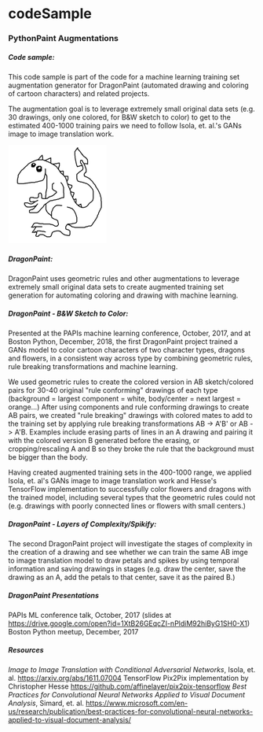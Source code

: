 # codeSample 
### PythonPaint Augmentations

##### Code sample:
This code sample is part of the code for a machine learning training set augmentation generator for DragonPaint (automated drawing and coloring of cartoon characters) and related projects.

The augmentation goal is to leverage extremely small original data sets (e.g. 30 drawings, only one colored, for B&W sketch to color) to get to the estimated 400-1000 training pairs we need to follow Isola, et. al.'s GANs image to image translation work. 


![alt text](./Dragon200x200.bmp)

##### DragonPaint: 
DragonPaint uses geometric rules and other augmentations to leverage extremely small original data sets to create augmented training set generation for automating coloring and drawing with machine learning. 

##### DragonPaint - B&W Sketch to Color:
Presented at the PAPIs machine learning conference, October, 2017, and at Boston Python, December, 2018, the first DragonPaint project trained a GANs model to color cartoon characters of two character types, dragons and flowers, in a consistent way across type by combining geometric rules, rule breaking transformations and machine learning. 

We used geometric rules to create the colored version in AB sketch/colored pairs for 30-40 original "rule conforming" drawings of each type (background = largest component = white, body/center = next largest = orange...) After using components and rule conforming drawings to create AB pairs, we created "rule breaking" drawings with colored mates to add to the training set by applying rule breaking transformations AB -> A'B' or AB -> A'B. Examples include erasing parts of lines in an A drawing and pairing it with the colored version B generated before the erasing, or cropping/rescaling A and B so they broke the rule that the background must be bigger than the body. 

Having created augmented training sets in the 400-1000 range, we applied Isola, et. al's GANs image to image translation work and Hesse's TensorFlow implementation to successfully color flowers and dragons with the trained model, including several types that the geometric rules could not (e.g. drawings with poorly connected lines or flowers with small centers.)

##### DragonPaint - Layers of Complexity/Spikify:
The second DragonPaint project will investigate the stages of complexity in the creation of a drawing and see whether we can train the same AB imge to image translation model to draw petals and spikes by using temporal information and saving drawings in stages (e.g. draw the center, save the drawing as an A, add the petals to that center, save it as the paired B.)

##### DragonPaint Presentations
PAPIs ML conference talk, October, 2017 (slides at https://drive.google.com/open?id=1XtB26GEqcZI-nPldiM92hiByG1SH0-X1)
Boston Python meetup, December, 2017

##### Resources
*Image to Image Translation with Conditional Adversarial Networks*, Isola, et. al. https://arxiv.org/abs/1611.07004
TensorFlow Pix2Pix implementation by Christopher Hesse https://github.com/affinelayer/pix2pix-tensorflow
*Best Practices for Convolutional Neural Networks Applied to Visual Document Analysis*, Simard, et. al. https://www.microsoft.com/en-us/research/publication/best-practices-for-convolutional-neural-networks-applied-to-visual-document-analysis/
